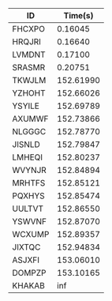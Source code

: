 |ID|Time(s)|
|-|-|
|FHCXPO|0.16045|
|HRQJRI|0.16640|
|LVMDNT|0.17100|
|SRASMR|0.20751|
|TKWJLM|152.61990|
|YZHOHT|152.66026|
|YSYILE|152.69789|
|AXUMWF|152.73866|
|NLGGGC|152.78770|
|JISNLD|152.79847|
|LMHEQI|152.80237|
|WVYNJR|152.84894|
|MRHTFS|152.85121|
|PQXHYS|152.85474|
|UULTVT|152.86550|
|YSWVNF|152.87070|
|WCXUMP|152.89357|
|JIXTQC|152.94834|
|ASJXFI|153.06010|
|DOMPZP|153.10165|
|KHAKAB|inf|
